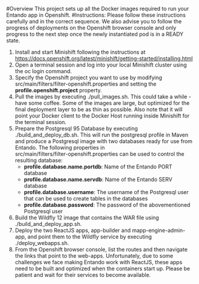 #Overview
This project sets up all the Docker images required to run your Entando app in Openshift.
#Instructions:
Please follow these instructions carefully and in the correct sequence. We also advise you to follow the 
progress of deployments on the Openshift browser console and only progress to the next step once the newly instantiated
pod is in a READY state.
1. Install and start Minishift following the instructions at <https://docs.openshift.org/latest/minishift/getting-started/installing.html>
2. Open a terminal session and log into your local Minishift cluster using the oc login command.
3. Specify the Openshift project you want to use by modifying src/main/filters/filter-openshift.properties
and setting the **profile.openshift.project** property.
4. Pull the images by executing ./pull_images.sh. This could take a 
while - have some coffee. Some of the images are large, but optimized for the final 
deployment layer to be as thin as possible. Also note that it will point your Docker client to the
Docker Host running inside Minishift for the terminal session.
5. Prepare the Postgresql 95 Database by executing ./build_and_deploy_db.sh. 
This will run the postgresql profile in Maven and produce a Postgresql image with
two databases ready for use from Entando. The following properties in  
src/main/filters/filter-openshift.properties can be used to control the resulting 
database:
     * **profile.database.name.portdb**: Name of the Entando PORT database
     * **profile.database.name.servdb**: Name of the Entando SERV database 
     * **profile.database.username**: The username of the Postgresql user that can be used to create tables in the databases 
     * **profile.database.password**: The password of the abovementioned Postgresql user
6. Build the Wildfly 12 image that contains the WAR file using ./build_and_deploy_app.sh. 
7. Deploy the two ReactJS apps, app-builder and mapp-engine-admin-app, and point them to 
the Wildfly service by executing ./deploy_webapps.sh. 
8. From the Openshift browser console, list the routes and then navigate the links that point to the 
web-apps. Unfortunately, due to some challenges we face making Entando work with ReactJS, these apps 
need to be built and optimized when the containers start up. Please be patient and wait for their services to 
become available. 
